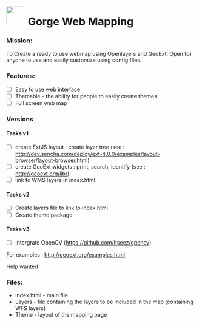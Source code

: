 
<a href="https://openclipart.org/detail/189308/mercator-mountain-3---map-icon-by-iggyoblomov-189308"><img src="https://openclipart.org/people/IggyOblomov/Mercator-Mountain3.svg"  height="50" width="50" /></a> Gorge Web Mapping
===============

### Mission:
To Create a ready to use webmap using Openlayers and GeoExt. Open for anyone to use and easily customize using config files.

### Features:
- [ ] Easy to use web interface
- [ ] Themable - the ability for people to easily create themes
- [ ] Full screen web map

### Versions
#### Tasks v1
- [ ] create ExtJS layout : create layer tree (see : http://dev.sencha.com/deploy/ext-4.0.0/examples/layout-browser/layout-browser.html)
- [ ] create GeoExt widgets : print, search, identify (see : http://geoext.org/lib/)
- [ ] link to WMS layers in index.html

#### Tasks v2
- [ ] Create layers file to link to index.html
- [ ] Create theme package

#### Tasks v3
- [ ] Intergrate OpenCV (https://github.com/Itseez/opencv)

For examples : http://geoext.org/examples.html

Help wanted

### Files:
- index.html - main file
- Layers - file containing the layers to be included in the map (containing WFS layers)
- Theme - layout of the mapping page
